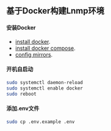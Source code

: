 ## 基于Docker构建Lnmp环境

#### 安装Docker 

- [install docker](http://get.daocloud.io/#install-docker).
- [install docker compose](http://get.daocloud.io/#install-compose).
- [config mirrors](https://www.daocloud.io/mirror#accelerator-doc).

#### 开机自启动

```bash
sudo systemctl daemon-reload
sudo systemctl enable docker
sudo reboot
```

#### 添加.env文件
```bash
sudo cp .env.example .env
```